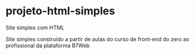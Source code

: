 # projeto-html-simples
Site simples com HTML

Site simples construído a partir de aulas do curso de front-end do zero ao profissional da plataforma B7Web
